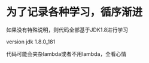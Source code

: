 # 为了记录各种学习，循序渐进

如果没有特殊说明，则代码全部基于JDK1.8进行学习
    
version jdk 1.8.0_181

代码可能会夹杂lambda或者不用lambda，全看心情